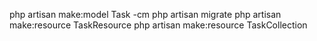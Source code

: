 php artisan make:model Task -cm
php artisan migrate
php artisan make:resource TaskResource
php artisan make:resource TaskCollection
